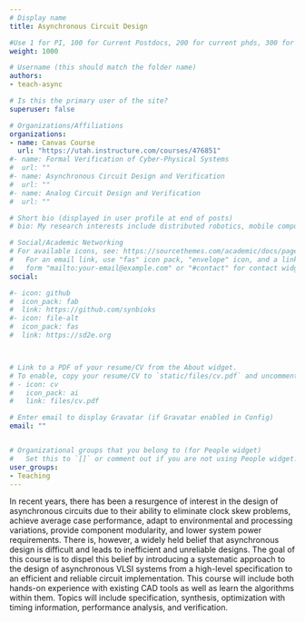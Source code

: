 ```yaml
---
# Display name
title: Asynchronous Circuit Design

#Use 1 for PI, 100 for Current Postdocs, 200 for current phds, 300 for current masters, 400 for current undergrads, 800 for alum postdocs, 810 for alum phds, 820 for alum masters, and 830 for alum undergrads, 900 for tools, 1000 for projects
weight: 1000

# Username (this should match the folder name)
authors:
- teach-async

# Is this the primary user of the site?
superuser: false

# Organizations/Affiliations
organizations:
- name: Canvas Course
  url: "https://utah.instructure.com/courses/476851"
#- name: Formal Verification of Cyber-Physical Systems
#  url: ""
#- name: Asynchronous Circuit Design and Verification
#  url: ""
#- name: Analog Circuit Design and Verification
#  url: ""

# Short bio (displayed in user profile at end of posts)
# bio: My research interests include distributed robotics, mobile computing and programmable matter.

# Social/Academic Networking
# For available icons, see: https://sourcethemes.com/academic/docs/page-builder/#icons
#   For an email link, use "fas" icon pack, "envelope" icon, and a link in the
#   form "mailto:your-email@example.com" or "#contact" for contact widget.
social:

#- icon: github
#  icon_pack: fab
#  link: https://github.com/synbioks
#- icon: file-alt
#  icon_pack: fas
#  link: https://sd2e.org



# Link to a PDF of your resume/CV from the About widget.
# To enable, copy your resume/CV to `static/files/cv.pdf` and uncomment the lines below.
# - icon: cv
#   icon_pack: ai
#   link: files/cv.pdf

# Enter email to display Gravatar (if Gravatar enabled in Config)
email: ""


# Organizational groups that you belong to (for People widget)
#   Set this to `[]` or comment out if you are not using People widget.
user_groups:
- Teaching
---
```


In recent years, there has been a resurgence of interest in the design of asynchronous circuits due to their ability to eliminate clock skew problems, achieve average case performance, adapt to environmental and processing variations, provide component modularity, and lower system power requirements. There is, however, a widely held belief that asynchronous design is difficult and leads to inefficient and unreliable designs. The goal of this course is to dispel this belief by introducing a systematic approach to the design of asynchronous VLSI systems from a high-level specification to an efficient and reliable circuit implementation. This course will include both hands-on experience with existing CAD tools as well as learn the algorithms within them. Topics will include specification, synthesis, optimization with timing information, performance analysis, and verification.
